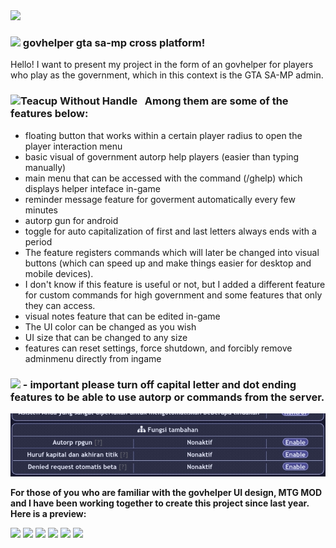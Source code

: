 <img src="gam2.jpg" />

### <img src="https://user-images.githubusercontent.com/74038190/213844263-a8897a51-32f4-4b3b-b5c2-e1528b89f6f3.png" width="25px" /> govhelper gta sa-mp cross platform! &nbsp;


Hello! I want to present my project in the form of an govhelper for players who play as the government, which in this context is the GTA SA-MP admin. 

### <img src="https://user-images.githubusercontent.com/74038190/216120974-24a76b31-7f39-41f1-a38f-b3c1377cc612.png" alt="Teacup Without Handle" width="20" /> &nbsp; Among them are some of the features below:

- floating button that works within a certain player radius to open the player interaction menu
- basic visual of government autorp help players (easier than typing manually)
- main menu that can be accessed with the command (/ghelp) which displays helper inteface in-game
- reminder message feature for goverment automatically every few minutes
- autorp gun for android
- toggle for auto capitalization of first and last letters always ends with a period
- The feature registers commands which will later be changed into visual buttons (which can speed up and make things easier for desktop and mobile devices).
- I don't know if this feature is useful or not, but I added a different feature for custom commands for high government and some features that only they can access.
- visual notes feature that can be edited in-game
- The UI color can be changed as you wish
- UI size that can be changed to any size
- features can reset settings, force shutdown, and forcibly remove adminmenu directly from ingame

### <img src="https://user-images.githubusercontent.com/74038190/213844263-a8897a51-32f4-4b3b-b5c2-e1528b89f6f3.png" width="25px" /> - important please turn off capital letter and dot ending features to be able to use autorp or commands from the server.
<img src="import.jpg" />

**For those of you who are familiar with the govhelper UI design, MTG MOD and I have been working together to create this project since last year. Here is a preview:**

<img src="gam1.jpg" />
<img src="gam2.jpg" />
<img src="gam3.jpg" />
<img src="gam4.jpg" />
<img src="gam5.jpg" />
<img src="gam6.jpg" />
